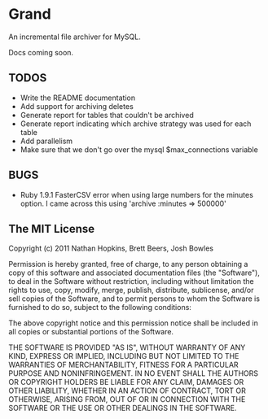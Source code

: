 # Grand

An incremental file archiver for MySQL.

Docs coming soon.


## TODOS
* Write the README documentation
* Add support for archiving deletes
* Generate report for tables that couldn't be archived
* Generate report indicating which archive strategy was used for each table
* Add parallelism
* Make sure that we don't go over the mysql $max_connections variable

## BUGS
* Ruby 1.9.1 FasterCSV error when using large numbers for the minutes option. I came across this using 'archive :minutes => 500000'

## The MIT License

Copyright (c) 2011 Nathan Hopkins, Brett Beers, Josh Bowles

Permission is hereby granted, free of charge, to any person obtaining a copy
of this software and associated documentation files (the "Software"), to deal
in the Software without restriction, including without limitation the rights
to use, copy, modify, merge, publish, distribute, sublicense, and/or sell
copies of the Software, and to permit persons to whom the Software is
furnished to do so, subject to the following conditions:

The above copyright notice and this permission notice shall be included in
all copies or substantial portions of the Software.

THE SOFTWARE IS PROVIDED "AS IS", WITHOUT WARRANTY OF ANY KIND, EXPRESS OR
IMPLIED, INCLUDING BUT NOT LIMITED TO THE WARRANTIES OF MERCHANTABILITY,
FITNESS FOR A PARTICULAR PURPOSE AND NONINFRINGEMENT. IN NO EVENT SHALL THE
AUTHORS OR COPYRIGHT HOLDERS BE LIABLE FOR ANY CLAIM, DAMAGES OR OTHER
LIABILITY, WHETHER IN AN ACTION OF CONTRACT, TORT OR OTHERWISE, ARISING FROM,
OUT OF OR IN CONNECTION WITH THE SOFTWARE OR THE USE OR OTHER DEALINGS IN
THE SOFTWARE.